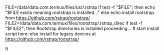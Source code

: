 FILE=/data/data.com.termux/files/usr/.rstrap
if test -f "$FILE"; then
    echo "$FILE exists meaning rootstrap is installed..."
else
    echo install rootstrap from https://github.com/rstrap/rootstrap/
    FILE2=/data/data.com.termux/files/rootstrap/.rstrap_direc
    if test -f "$FILE2"; then
      Rootstrap directories is installed proceeding...
      # start install script here:
    else
      install for legacy devices at https://github.com/rstrap/rootstrap/
      
fi
